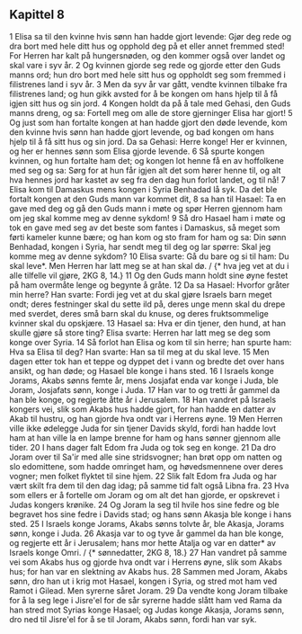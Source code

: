 ## Kapittel 8

1 Elisa sa til den kvinne hvis sønn han hadde gjort levende: Gjør deg rede og dra bort med hele ditt hus og opphold deg på et eller annet fremmed sted! For Herren har kalt på hungersnøden, og den kommer også over landet og skal vare i syv år.
2 Og kvinnen gjorde seg rede og gjorde etter den Guds manns ord; hun dro bort med hele sitt hus og oppholdt seg som fremmed i filistrenes land i syv år.
3 Men da syv år var gått, vendte kvinnen tilbake fra filistrenes land; og hun gikk avsted for å be kongen om hans hjelp til å få igjen sitt hus og sin jord.
4 Kongen holdt da på å tale med Gehasi, den Guds manns dreng, og sa: Fortell meg om alle de store gjerninger Elisa har gjort!
5 Og just som han fortalte kongen at han hadde gjort den døde levende, kom den kvinne hvis sønn han hadde gjort levende, og bad kongen om hans hjelp til å få sitt hus og sin jord. Da sa Gehasi: Herre konge! Her er kvinnen, og her er hennes sønn som Elisa gjorde levende.
6 Så spurte kongen kvinnen, og hun fortalte ham det; og kongen lot henne få en av hoffolkene med seg og sa: Sørg for at hun får igjen alt det som hører henne til, og alt hva hennes jord har kastet av seg fra den dag hun forlot landet, og til nå!
7 Elisa kom til Damaskus mens kongen i Syria Benhadad lå syk. Da det ble fortalt kongen at den Guds mann var kommet dit,
8 sa han til Hasael: Ta en gave med deg og gå den Guds mann i møte og spør Herren gjennom ham om jeg skal komme meg av denne sykdom!
9 Så dro Hasael ham i møte og tok en gave med seg av det beste som fantes i Damaskus, så meget som førti kameler kunne bære; og han kom og sto fram for ham og sa: Din sønn Benhadad, kongen i Syria, har sendt meg til deg og lar spørre: Skal jeg komme meg av denne sykdom?
10 Elisa svarte: Gå du bare og si til ham: Du skal leve*. Men Herren har latt meg se at han skal dø. / {* hva jeg vet at du i alle tilfelle vil gjøre, 2KG 8, 14.}
11 Og den Guds mann holdt sine øyne festet på ham overmåte lenge og begynte å gråte.
12 Da sa Hasael: Hvorfor gråter min herre? Han svarte: Fordi jeg vet at du skal gjøre Israels barn meget ondt; deres festninger skal du sette ild på, deres unge menn skal du drepe med sverdet, deres små barn skal du knuse, og deres fruktsommelige kvinner skal du opskjære.
13 Hasael sa: Hva er din tjener, den hund, at han skulle gjøre så store ting? Elisa svarte: Herren har latt meg se deg som konge over Syria.
14 Så forlot han Elisa og kom til sin herre; han spurte ham: Hva sa Elisa til deg? Han svarte: Han sa til meg at du skal leve.
15 Men dagen etter tok han et teppe og dyppet det i vann og bredte det over hans ansikt, og han døde; og Hasael ble konge i hans sted.
16 I Israels konge Jorams, Akabs sønns femte år, mens Josjafat enda var konge i Juda, ble Joram, Josjafats sønn, konge i Juda.
17 Han var to og tretti år gammel da han ble konge, og regjerte åtte år i Jerusalem.
18 Han vandret på Israels kongers vei, slik som Akabs hus hadde gjort, for han hadde en datter av Akab til hustru, og han gjorde hva ondt var i Herrens øyne.
19 Men Herren ville ikke ødelegge Juda for sin tjener Davids skyld, fordi han hadde lovt ham at han ville la en lampe brenne for ham og hans sønner gjennom alle tider.
20 I hans dager falt Edom fra Juda og tok seg en konge.
21 Da dro Joram over til Sa'ir med alle sine stridsvogner; han brøt opp om natten og slo edomittene, som hadde omringet ham, og høvedsmennene over deres vogner; men folket flyktet til sine hjem.
22 Slik falt Edom fra Juda og har vært skilt fra dem til den dag idag; på samme tid falt også Libna fra.
23 Hva som ellers er å fortelle om Joram og om alt det han gjorde, er opskrevet i Judas kongers krønike.
24 Og Joram la seg til hvile hos sine fedre og ble begravet hos sine fedre i Davids stad; og hans sønn Akasja ble konge i hans sted.
25 I Israels konge Jorams, Akabs sønns tolvte år, ble Akasja, Jorams sønn, konge i Juda.
26 Akasja var to og tyve år gammel da han ble konge, og regjerte ett år i Jerusalem; hans mor hette Atalja og var en datter* av Israels konge Omri. / {* sønnedatter, 2KG 8, 18.}
27 Han vandret på samme vei som Akabs hus og gjorde hva ondt var i Herrens øyne, slik som Akabs hus; for han var en slektning av Akabs hus.
28 Sammen med Joram, Akabs sønn, dro han ut i krig mot Hasael, kongen i Syria, og stred mot ham ved Ramot i Gilead. Men syrerne såret Joram.
29 Da vendte kong Joram tilbake for å la seg lege i Jisre'el for de sår syrerne hadde slått ham ved Rama da han stred mot Syrias konge Hasael; og Judas konge Akasja, Jorams sønn, dro ned til Jisre'el for å se til Joram, Akabs sønn, fordi han var syk.
